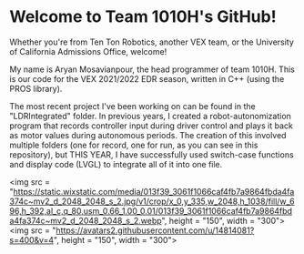 # Welcome to Team 1010H's GitHub!
Whether you're from Ten Ton Robotics, another VEX team, or the University of California Admissions Office, welcome!

My name is Aryan Mosavianpour, the head programmer of team 1010H. This is our code for the VEX 2021/2022 EDR season, written in C++ (using the PROS library). 

The most recent project I've been working on can be found in the "LDRIntegrated" folder. In previous years, I created a robot-autonomization program that records controller input during driver control and plays it back as motor values during autonomous periods. The creation of this involved multiple folders (one for record, one for run, as you can see in this repository), but THIS YEAR, I have successfully used switch-case functions and display code (LVGL) to integrate all of it into one file.

<img src = "https://static.wixstatic.com/media/013f39_3061f1066caf4fb7a9864fbda4fa374c~mv2_d_2048_2048_s_2.jpg/v1/crop/x_0,y_335,w_2048,h_1038/fill/w_696,h_392,al_c,q_80,usm_0.66_1.00_0.01/013f39_3061f1066caf4fb7a9864fbda4fa374c~mv2_d_2048_2048_s_2.webp", height = "150", width = "300"></img>
    <img src = "https://avatars2.githubusercontent.com/u/14814081?s=400&v=4", height = "150", width = "300"></img>
